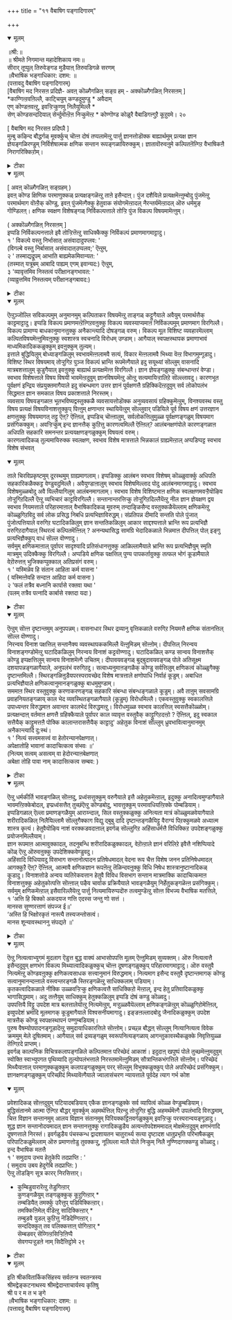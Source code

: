 +++
title = "११ वैबाषिग पङ्गादिगारम्"

+++


<details open><summary>मूलम्</summary>

॥श्री:॥  
॥ श्रीमते निगमान्त महादेशिकाय नमः॥  
सीरार् तूप्पुल् तिरुवेङ्गड मुडैयाऩ् तिरुवडिगळे सरणम्  
॥वैभाषिक भङ्गाधिकार: दशम: ॥  
 (पत्तावदु वैबाषिग पङ्गादिगारम्)  
[वैबाषिग मद निरसऩ प्रदिज्ञै- अवऩ् कॊळ्गैगळिऩ् सङ्ग्र हम् - अक्कॊळ्गैगळिऩ् निरसऩम् ]  
*काण्गिऩ्ऱवऩिल्लै, काट्चियुम् कण्डदुमुण्डु * अवैदाम्  
 एण् कॊण्डऩवऩ्ऱु, इवऱ्ऱिऱ्कुणमु निलैयुमिल्लै *  
 सेण् कॊण्डसन्ददियाल् सेर्न्दुमॊऩ्ऱॆऩ निऱ्कुमॆऩ्ऱ * कोण्गॊण्ड कोळुरै वैबाडिगऩ्गुऱै कूऱुवमे। २०  
  
[ वैबाषिग मद निरसऩ प्रदिष्ञै ]  
मुऩ्बु कऴिन्द बौद्धर्गळ् मूवर्क्कुच् चॊऩ्ऩ दोषं तप्पलामॆऩ्ऱु पार्त्तु ज्ञानत्तोडॊक्क बाह्यार्थमुम् प्रत्यक्ष ज्ञान ज्ञेयङ्गळिरण्डुम् निर्विशेषात्मक क्षणिक सन्तान रूपङ्गळायिरुक्कुम्। ज्ञातावॊरुवऩुमे कल्पितऩॆऩ्गिऱ वैभाषिकऩै निरागरिक्किऱोम्।
</details>



<details><summary>टीका</summary>

* (प-रै) काण्गिऩ्ऱवऩ् - अऱिगिऱवऩ्, इल्लै, काट्चियुम् - ज्ञाऩमुम्, कण्डदुम् - पार्क्कप्पट्टदुम्, उण्डु अवैदाऩ् -अन्द ज्ञाऩ ज्ञेयङ्गळुम्, एण् कॊण्डऩ- अऩ्ऱु ऎण्णिक्कै उडैयवै कळऩ्ऱु। इवऱ्ऱिल्, कुणमुम् निलैयिलै- नीडित्तिरुप्पदुम्, इल्लै, सेण् कॊण्ड - नीडित्तिरुक्कैयै उडैय, सन्ददियार् -सन्ददियाल्, सेर्न्दु - ऒऩ्ऱु सेर्त्तु, ऒऩ्ऱु ऎऩ - क्षणङ्गळ् तोऱुम् अवै वॆव्वेऱाय् इरुन्दबोदिलुम्, ऒऩ्ऱु ऎऩ्ऱु सॊल्लुम्बडि, निऱ्कु मॆऩ्ऱ कोण् कॊण्ड- कोणलैक् कॊण्ड, कोळ् उरै-क्रूरमाऩ वार्त्तैगळैयुडैयवऩाऩ, वैबाडिगऩ् - वैबाषिग ऩुडैय, कुऱै - कुऱ्ऱङ्गळै, कूऱुवमे। (इन्द अदिगारत्तिल्) निरूबिप्पोम्। २०
</details>



<details open><summary>मूलम्</summary>

[ अवऩ् कॊळ्गैगळिऩ् सङ्ग्रहम् )  
इवऩ् कॊण्ड क्षिणिक परमाणुक्कळ् प्रत्यक्षङ्गळॆऩ्ऱु ताऩे इसैन्दाऩ्। पुंज दशैयिले प्रत्यक्षमॆऩ्ऩुम्बोदु पुंजमॆऩ्ऱु परमार्थमाग वॊऩ्ऱैक् कॊण्डु, इवऩ् पुंजमॆऩ्गैक्कु हेतुवाक संयोगमॆऩ्ऱादल् नैरन्तर्यमॆऩ्ऱादल् ऒरु धर्ममुङ् गॊण्डिलऩ्। क्षणिक स्वक्षण विशेषङ्गळ् निर्विकल्पत्ताले तोऱ्ऱि पुंज विकल्प विषयमामॆऩ्ऩुम्।  
  
( अक्कॊळ्गैगळिऩ् निरसऩम् ]   
इप्पडि निर्विकल्पनत्ताले इवै तोऱ्ऱित्तॆऩ्ऱु साधिक्कैक्कु निर्विकल्पं प्रमाणमागमाट्टादु।  
१ ' विकल्पे वस्तु निर्भासात् असंवादादुपप्लव: '  
(विगल्बे वस्तु निर्बासात् असंवादात्उप्पलव;' ऎऩ्ऱुम्,  
२ ' तस्माद्यद्रूपम् आभाति बाह्यमेकमिवान्यत: '  
(तस्मात् यत्रूबम् आबादि पाह्यम् एगम् इवान्यद:) ऎऩ्ऱुम्,  
३ 'व्यावृत्तमिव निस्तत्वं परीक्षानङ्गभावत: '  
 (व्याव्रुत्तमिव निस्तत्वम् परीक्षानङ्गबावद:)
</details>



<details><summary>टीका</summary>

१। सविगल्बग ज्ञाऩत्तिल् वस्तु तोऩ्ऱुगिऱबडियिऩालुम्, मऱ्ऱॊरु प्रमाणत्तै अऩुसन्दित्तिरामैयालुम् सन्देगमुण्डु।
२। अन्द सविगल्बग ज्ञाऩत्तिऩाल् वॆळियिलिरुक्कुम् वस्तु ऒऩ्ऱैप् पोलवुम्, मऱ्ऱॊरु वस्तुविल् इरुन्दु वेऱुबट्टवै पोलुम् ऎन्द आगारत्तै उडैयदागवुम् तोऩ्ऱुगिऱदो।
३। विसारिप्पदऱ्कु अनुमाऩम् इल्लामैयिऩाल्, उण्मैयै उडैयदल्ल।
</details>



<details open><summary>मूलम्</summary>

ऎऩ्ऱुञ्जॊल्लि सविकल्पमुम् अनुमानमुम् कल्पिताकर विषयमॆऩ्ऱु ताङ्गळ् कट्टुगैयाले अवैयुम् परमार्थत्तैक् काट्टमाट्टादु। इप्पडि विकल्प प्रमाणमऩ्ऱॆऩ्गिऱवऩुक्कु विकल्प व्यवस्याप्यमाऩ निर्विकल्पमुम् प्रमाणमाग विरगिल्लै। विकल्प प्रामाण्य बाधकानुमानत्तुक्कु अनैकान्त्यादि दोषङ्गळ् वरुम्। विकल्प मूल विशिष्ट व्यवहारमॆल्लाम् कल्पितविषयमॆऩ्ऩुमिवऩुक्कु स्वशास्त्र स्वचनादि विरोधम् उण्डाम्। आगैयाल् स्वपक्षस्थापक प्रमाणाभावं माध्यमिकादिककळुक्कुम् इवऩुक्कुम् तुल्यम्।  
इत्ताले बुद्धियिलुम् बोध्याङ्गळिलुम् स्वभावमॆऩ्ऩलामवै सत्यं, विकार मॆऩ्ऩलामवै भिथ्या वॆऩ्ऱ विभागमुम्गूडादु। विशिष्ट स्थिर विषयमाय् तोऱ्ऱुगिऱ पुञ्ज विकल्पं भ्रान्ति रूपमॆऩ्गैयाले इदु सयूथ्यां सॊल्लुम् वासनादि मात्रबशत्तालुम् कूडुगैयाल् इवऩुक्कु बाह्यार्थ प्रत्यक्षमॆऩ्ऩ विरगिल्लै। ज्ञान ज्ञेयङ्गळुक्कु संबन्धान्तरं वेण्डा। स्वभाव विशेषत्ताले विषय विषयी भावमॆऩ्ऱदुवुम् ज्ञानविषयमॆऩ्ऱु ऒऩ्ऱु सत्यमायिऱ्ऱालिऱे सॊल्ल्लावदु। कारणभूत पूर्वक्षणं इन्द्रिय संप्रयुक्तमागैयाले इदु संबन्धमाग उत्तर ज्ञानं पूर्वक्षणत्तै ग्रहिक्किदॆऩ्ऱदुवुम् सर्व लोकोपलंभ सिद्धमाऩ ज्ञान समकाल विषय प्रकाशत्ताले निरस्तम्।  
व्यवसाय विषयङ्गळाऩ भूतभविष्यद्वस्तुक्कळै व्यवसायत्तोडॊक्क अनुव्यवसायं ग्रहिक्कुमॆऩ्ऱुम्, विनश्यवस्थ वस्तु विषय प्रत्यक्षं विषयविनाशत्तुक्कुप् पिऩ्ऩुम् क्षणान्तर स्थायियॆऩ्ऱुम् सॊल्लुवार् पडियिले पूर्व विषय क्षणं उत्तरज्ञान क्षणत्तुक्कु विषयमागत् तट्टु ऎऩ्? ऎऩ्ऩिल्, इप्पडिच् चॊऩ्ऩालुम्, सर्वलोकत्तिलुमुळ्ळ पूर्वक्षणङ्गळुम् विषयमाग प्रसंगिकक्कुम्। अवऱ्ऱिऱ्कुम् इन्द ज्ञानत्तैक् कुऱित्तु कारणत्वमिल्लै ऎऩ्ऩिल्? आलंबनक्षणंपोले कारणङ्गळाऩ अधिपति सहकारि समनन्तर प्रत्ययक्षणङ्गळुक्कुम् विषयत्वं वरुम्।  
कारणत्वादिकळ् तुल्यमायिरुक्क स्वलक्षण, स्वभाव विशेष मात्रत्ताले भिन्नकालं ग्राह्यमॆऩ्ऱाल् अप्पडिप्पट्ट स्वभाव विशेष संभवत्
</details>



<details open><summary>मूलम्</summary>

ताले चिरविप्रकृष्टमुम् दूरस्थमुम् ग्राह्यमागलाम्। इप्पडिक्कु आलंबन स्वभाव विशेषम् कॊळ्ळुवार्क्कु अधिपति सहकारिकळैक्कट्ट वेण्डुवदुमिल्लै। अवैयुण्डाऩालुम् स्वभाव विशेषमिल्लाद पोदु आलंबनमागमाट्टादु। स्वभाव विशेषमुळ्ळबोदु अवै यिल्लैयागिलुम् आलंबनमागलाम्। स्वभाव विशेष विशिष्टमाऩ क्षणिक स्वलक्षणमवऱ्ऱैयॊऴिय तोऱ्ऱुगिऱदिल्लै ऎऩ्ऱु व्यभिचारं काट्टविरगिल्लै। सन्तानान्तरत्तिऱ्कु तोऱ्ऱुगिऱदिल्लैयॆऩ्ऱु नील ज्ञान ज्ञेयक्षण द्वय स्वभाव नियमत्ताले परिहारमाऩाल् वैभाषिकादिकळ् मूवरुम् तन्दाङ्ळिसैन्द वस्तुक्कळैयॆल्लाम् क्षणिकमॆऩ्ऱु कॊळ्ळुगिऱविदु सर्व लोक प्रसिद्ध निबधि प्रत्यभिज्ञाविरुद्धम्। संप्रतिपन्न दीमादि सन्तति पोले पुंजात् पुंजोत्पत्तियाले वरुगिऱ घटादिकळिलुम् ज्ञान सन्ततिकळिलुम् आकार साद्दश्यत्ताले भ्रान्ति रूप प्रत्यभिज्ञै वरुगिऱदागैयाल् स्थिरत्वं कल्पितमॆऩ्ऩिल् ? अनन्यथासिद्ध सामग्रि भेदादिकळाले भिन्नमाऩ दीपत्तिल् पोल् इङ्गु प्रत्यभिज्ञैक्कुप् वाधं सॊल्ल वॊण्णादु।  
सर्वमुम् क्षणिकमाऩाल् पूर्वापर सादृश्यादि प्रतिसंधानत्तुक्कु आळिल्लामैयाले भ्रान्ति रूप प्रत्यभिज्ञैयुम् स्मृति मात्रमुम् उदिक्कैक्कु विरगिल्लै। अप्पडिये क्षणिक पक्षत्तिल् पुण्य पापकर्तावुक्कु तत्फल भोगं कूडामैयाले वेऱॊरुत्तऩ् भुजिक्कप्पुक्काल् अतिप्रसंगं वरुम्।  
१ ' यस्मिन्नेव हि संतान आहिता कर्म वासना '  
( यस्मिऩ्ऩेवहि सन्दाऩ आहिदा कर्म वासना )  
२ 'फलं तत्रैव बध्नानि कार्पासे रक्तवा यथा '  
 (पलम् तत्रैव पत्नादि कार्बासे रक्तदा यदा )
</details>



<details><summary>टीका</summary>

१ १२९-म् पक्कम् पार्क्क।
 २ १२९-म् पक्कम् पार्क्क।
</details>



<details open><summary>मूलम्</summary>

ऎऩ्ऱुम् सॊऩ्ऩ दृष्टान्तमुम् अनुपपन्नम्। वासनाधार स्थिर द्रव्यानु वृत्तिकळाले वरुगिऱ नियमत्तै क्षणिक संतानत्तिल् सॊल्ल वॊण्णादु।  
निरन्वय विनाश पक्षत्तिल् सन्तानैक्य व्यवस्थापककमिल्लै यॆऩ्ऩुमिडम् सॊऩ्ऩोम्। दीपत्तिल् निरन्वय विनाशङ्गण्डोमॆऩ्ऱु घटादिकळिलुम् निरन्वय विनाशं कट्टवॊण्णादु। घटादिकळिल् कण्ड सान्वय विनाशत्तैक् कॊण्डु इप्पक्षत्तिलुम् सान्वय विनाशमॆऩ्गै उचितम्। दीपावयवङ्गळ् बुद्बुदावयवङ्गळ् पोले अतिसूक्ष्म दशयापन्नङ्गळागैयाले, अनुपलंभं वरुगिऱदु। सत्वाध्यनुमाऩङ्गळैक् कॊण्डु सर्वत्तिलुम् क्षणिकत्वं कॊळ्ळुगैक्कु दृष्टान्तमिल्लै। स्थिरङ्गळिऩुडैयपरस्परावच्छेद विशेष मात्रत्ताले क्षणोपाधि निर्वाहं कूडुम्। अबाधित प्रत्यभिज्ञैयाले क्षणिकत्वानुमानङ्गळुक्कु बाधमुमुण्डाम्।  
सममाऩ स्थिर वस्तुवुक्कु करणाकरणङ्गळ् सहकारि संबन्धा संबन्धङ्गळाले कूडुम्। अवै ताऩुम् सवसामग्रि प्रवाहनियतङ्गळाय् काल भेद व्यवस्थितङ्गळागैयाले (कूडुम्) विरोधमिल्लै। एकवस्तुवुक्कु स्वकालत्तिले उपाध्यन्तर विरुद्धमाऩ अवान्तर कालभेदं विरुद्धमऩ्ऱु। विरोधमुळ्ळ स्वभाव कालत्तिल् स्वसत्तैकॊळ्ळोम्।प्रत्यक्षन्दाऩ् वर्तमाऩ क्षणत्तै ग्रहिक्कैयाले पूर्वापर काल व्यावृत्त वस्तुवैक् काट्टुगिऱदऩ्ऱो ? ऎऩ्ऩिल्, इदु स्वकाल सत्तैयैक् काट्टुमत्तऩै पोक्कि कालान्तरासत्तैयैक् काट्टादु' अहेतुक विनाशं सॊल्लुम् ध्रुवभावित्वानुमानमुम् अनैकान्त्यादि दु:स्थं।   
१ ' नित्यं सत्त्वमसत्त्वं वा हेतोरन्यानपेक्षणात्।  
 अपेक्षातोहि भावानां कादाचित्कत्व संभवः ॥‘  
 (नित्यम् सत्वम् असत्वम् वा हेदोरन्याऩबेक्षणात्  
 अबेक्षा तोहि पावा नाम् कादासित्कत्व सम्बव: )
</details>



<details><summary>टीका</summary>

१। कारणत्तैयुम् अबेक्षिक्कामल् इरुप्पदिऩाल् ऎप्पोदुम् सत्तायिरुक्कैयावदु, वेऱु ऒरु कारणत्तै अबेक्षित्तालऩ्ऱो वस्तुक्कळुक्कु सिलगालम् इरुक्कै सम्बविक्कुम्
</details>



<details open><summary>मूलम्</summary>

ऎऩ्ऱु धर्मकीर्ति भावङ्गळिल् सॊऩ्ऩदु, प्रध्वंसत्तुक्कुम् वरुगैयाले इत्तै अहेतुकमॆऩ्ऱाल्, इदुक्कु अनादित्वमुण्डागैयाले भावमऩ्ऱिक्केबोदल्, इप्प्रध्वंसत्तैत् तुच्छंऎऩ्ऱु कॊण्डबोदु, भावत्तुक्कुम् परमावधियऩ्ऱिक्के पोम्बडियाम्। इप्पडिगळाल् ऎल्ला प्रमाणङ्गळैयुम् आराय्न्दाल्, सिल वस्तुक्कळुक्कु अनित्यता मात्रं कॊळ्ळुमळवेयागैयाले शरीरादिकळिल् निलैयिल्लामै सॊल्लुगैक्काग विद्यु द्बुबु दादि दृष्टान्तङ्गळैयिट्टु वैराग्यं पिऱक्कुमळवे अध्यात्म शास्त्र कृत्यं। हेतुवैयॊऴिय नाशं वरक्कडवदाऩाल् इवर्गळ् सॊल्लुगिऱ अहिंसाधर्मत्तै विधिक्किऱ उपदेशङ्गळुक्कु प्रयोजनमिल्लैयाम्।  
ज्ञान रूपमाऩ आत्मावुक्कादल्, तदनुबन्धि शरीरादिकळुक्कादल्, वेऱॊऩ्ऱाले ज्ञानं वरिलिऱे इवैत्तै नशिप्पियादे कॊळ् ऎऩ्ऱु ऒरुवऩुक्कु उपदेशिक्कवेण्डुवदु।  
अहिंसादि विधियावदु विसभाग सन्तानोत्पादन प्रतिषेधमादल् वेदना रूप चैत्त विशेष जनन प्रतिनिषेधमादल् आगक्कुऱै ऎऩ्? ऎऩ्ऩिल्, आत्मावै क्षणिकज्ञान रूपऩॆऩ्ऱु तॆळिन्दवऩुक्कु विधि निषेध शास्त्रानुष्टानादिकळ् कूडादु। विनाशत्तोडे अन्वय व्यतिरेकवत्तान हेतुवै विविध विसभाग सन्तान मात्रमाक्कि कादाचित्कमाऩ विनाशत्तुक्कु अहेतुकोत्पत्ति सॊऩ्ऩाल् पऴैय चार्वाक प्रक्रियैयाले भावङ्गळैयुम् निर्हेतुकङ्गळॆऩ्ऩ प्रसंगिक्कुम्। सर्वमुम् क्षणिकमॆऩ्ऱाल् इसैवारिल्लैयॆऩ्ऱु पार्त्तु नित्यमायिरुप्पदॊरु तत्वमुण्डॆऩ्ऱु सॊऩ्ऩ विभज्य वैभाषिक मतत्तिले,   
१ ‘अत्ति हि बिक्को अकदयज णत्ति एदस्स जन्तु णो सत्तं ।  
मानस्स सुण्णरत्ताणं संपज्ज ई॥'   
‘अस्ति हि भिक्षोरकृतं नास्त्यै तस्यजन्तोसत्वं।   
मानस शून्यावस्थाननु संपद्यते ॥'
</details>



<details><summary>टीका</summary>

१। ओ! सिष्यऩे, नित्यमाऩ वस्तु इरुक्किऱदल्लवा, इन्द वस्तुविऱ्कु असत्तायिरुक्कै इल्लै, मऩदु इल्लाद अवस्तै, ज्ञाऩम् इल्लाद अवस्तै युक्तमागादल्लवा। (वैबाषिग कारिगै)
</details>



<details open><summary>मूलम्</summary>

ऎऩ्ऱु नित्यत्वाभ्युगमं मुदलाग ऎडुत्त बुद्ध वाक्यं आभासोपपत्ति मूलम् ऎऩ्ऩुमिडम् सुव्यक्तम्। ऒरु नित्यत्वत्तै इसैन्ददुवुम् क्षणभंग विकल्प मिथ्यात्वादिकळुक्कुच् चॊऩ्ऩ दूषणङ्गळुक्कुप् परिहारमागमाट्टादु। ऒरु वस्तुवै नित्यमॆऩ्ऱु कॊण्डवऩुक्कु क्षणिकत्वसाधक सत्त्वानुमानं विरुद्धमाम्। नित्यमाग इसैन्द वस्तुवै दृष्टान्तमागक् कॊण्डु सत्वानुमानन्दऩ्ऩाले वस्त्वन्तरङ्गळै स्तिरङ्गळॆऩ्ऱु साधिक्कलाम् पडियाम्।  
कृतकत्वादिकळाले नीक्कि उळ्ळवऱ्ऱिऱ्कु क्षणिकत्वत्तै साधिक्किऱो मॆऩ्ऱाल्, इन्द हेतु प्रतिवादिकळुक्कु भागासिद्धमाम्। अदु तऩ्ऩैयुम् साधिक्कुम् हेतुक्कळिलुम् इप्पडि दोषं कण्डु कॊळ्वदु।  
उपपत्तियै विट्टु उपदेश मात्र बलत्तालेयॊऩ्ऱु नित्यमॆऩ्ऱुम्, मऱ्ऱुळ्ळवैयॆल्लाम् क्षणिकङ्गळॆऩ्ऱुम् कॊळ्ळुगिऱोमॆऩ्ऩिल्, इव्वुपदेशं भ्रमादि मूलमागक् कूडुमागैयाले विश्वसनीयमागादु। इङ्ङऩल्लादबोदु जैनादिकळुक्कुम् उपदेश मात्रत्तैक् कॊण्डु स्वपक्षस्थापनं पण्णुम्बडियाम्।  
पुरुष वैषम्योपपादनङ्गूडादॆऩ्ऱु समुदायाधिकारत्तिले सॊऩ्ऩोम्। प्रच्छ्न्न बौद्धऩ् सॊल्लुम् नित्यानित्यत्व विवेक क्रममुम् मेले दूषितमाम्। आगैयाल् सर्व द्रव्यङ्गळुम् स्वरूपनित्यङ्गळाय् आगन्तुकावस्थैकळुक्के निवृत्तियुळ्ळ तॆऩ्गिऱदे प्राप्तम्।  
इवर्गळ् काल्पनिक विचित्रकलापङ्गळिले कल्पितमाऩ परिच्छेदं आकाशं। इदुदाऩ् खपुष्पं पोले तुच्छमॆऩ्ऩुमदुवुम् स्वोक्ति स्वाभ्युपगत पृथिव्यादि तुल्योपलंभत्ताले निरस्तमामॆऩ्ऩुमिडम् सौत्रान्तिकभंगत्तिले सॊऩ्ऩोम्। परिच्छेदं मिथ्यैयाऩाल् परमाणुक्कळुक्कुम् कलापङ्गळुक्कुम् परर् सॊल्लुम् विभुक्कळुक्कुप् पोले अपरिच्छेदं प्रसंगिक्कुम्। ज्ञानक्षणङ्गळुक्कुम् परिच्छीदं मिथ्यावॆऩ्गैयाले ज्वालासंचरण न्यायत्ताले पूर्वदेह त्याग गर्भ कोश
</details>



<details open><summary>मूलम्</summary>

प्रवेशादिकळ् सॊऩ्ऩदुवुम् घटियादबडियाय् एकैक ज्ञानङ्गळुक्के सर्व व्यापित्वं कॊळ्ळ वेण्डुम्बडियाम्। बुद्धिसंतानमे आत्मा ऎऩ्गिऱ बौद्धर् मूवर्क्कुम् अहमर्थत्तिल् पिऱन्दु तोऱ्ऱुगिऱ बुद्धि अहमर्थमॆऩ्गै उपलंभादि विरुद्धमाम्, चित्त विज्ञान सन्तानमुम् आलय विज्ञान संतानमुम् पिरियक्कट्टिऩवर्गळुक्कुम् इवऱ्ऱिऱ्कु परस्परान्वयङ्गूडादु। शुद्ध ज्ञान सन्तानोदयमादल् ज्ञान सन्तानत्तुक्कु रागादिकळुडैय अत्यन्तोपदेशममादल् मोक्षमॆऩ्ऱदुवुम् क्षणभंगादि दूषणत्ताले निरस्तं। इवर्गळुडैय पंचस्कन्ध द्वादशायतन चातुरार्थ्य सत्या दृष्टादश धातुप्रभृति परिभाषैकळुम् परिपाटिकळुमॆल्लाम् ऒरु प्रमाणत्तोडु तुवक्कऱ्ऱु, नूलिल्ला मालै पोले निऱ्कुम् निलै नुण्णिदागक्कण्डु कॊळ्वदु। इन्द वैभाषिक मतत्तै  
१ ' समुदाय उभय हेतुकेपि तदप्राप्ति : '  
( समुदाय उबय हेदुगेबि तदप्राप्ति: )   
ऎऩ्ऱु तॊडङ्गि सूत्र कारर् निरसित्तार्।   
* कुम्बिडुवारारॆऩ्ऱु तेडुगिऩ्ऱार्  
कुणङ्गळैयुम् तङ्गळुक्कुक् कूऱुगिऩ्ऱार् *  
 तम्बडियैत् तमर्क्कु उरैत्तुप् पडिविक्किऩ्ऱार्।  
तमक्किऩिमेल् वीडॆऩ्ऱु सादिक्किऩ्ऱार् *  
 तम्बुडवै युडल् कुऱित्तु नॆडिदॆण्गिऩ्ऱार्।  
सन्ददिक्कुत् तव पलिक्कत्ताऩ् पोगिऩ्ऱार् *  
सॆम्बडवर् सॆय्गिऩ्ऱसिऱ्ऱिऩिप्पै  
 सेवगप्पऱ्ऱुडऩे नाम् सिदैत्तिट्टोमे २९
</details>



<details><summary>टीका</summary>

१। सारी।सूत् -२।२-१७ परमाणुक्कळैयुम्, प्रुदिव्यादि पूदङ्गळैयुम् कारणमाग उडैय कुम्बल्गळिलुम् समुदायत्तै उडैयदायिरुक्कै पॊरुन्दादु
* (प-रै) कुम्बिडुवारार् - नम्मै नमस्कारम् सॆय्वार्गळ् यार्, ऎऩ्ऱु, तेडुगिऩ्ऱार्- तेडिक्कॊण्डे इरुप्पवर्गळुम्, तङ्गळुक्कु - कुणङ्गळैयुम् - सान्दि मुदलिय कुणङ्गळैयुम्, कूऱुगिऩ्ऱार् - सॊल्लुगिऱार्गळ्। तम्बडियै- तम्मुडैय प्रगारत्तै, तमर्क्कु - तम्मैच्चेर्न्द सिष्यर्गळुक्कु, उरैत्तु- उबदेसित्तु, पडिविक्किऩ्ऱार् -पडियुम्बडि सॆय्गिऱार्गळ्। तमक्कु, इऩि मेल्- इदऱ्कु पिऱगु, वीडु - मोक्षम्, ऎऩ्ऱु - किडैक्कबोगिऱदु ऎऩ्ऱु, सादिक्किऩ्ऱार्- सादिक्किऱार्गळ्, तम्- तङ्गळुडैय, पुडवै - वस्तिरम्, उडल्, सरीरम् इवै कळै, कुऱित्तु, नॆडिदु - वॆगु कालम्, ऎण्गिऩ्ऱार्- योसिक्किऱार्गळ्। सन्ददिक्कु- ज्ञाऩसन्दाऩत्तिऱ्कु, तवम्- तबस्सु, पलिक्क - पलिप् पदऱ्काग, ताम्, पोगिऩ्ऱार्। (तबस्सुसॆय्य) पोगिऩ्ऱार्गळ्। सॆम्बडवर्- मीऩ्बिडिप्पवर्गळ् पोल, सॆय्गिऩ्ऱ- सॆय्गिऱ, सिऱ्ऱि ऩिप्पै- अल्ब रुसियै, सेवगप्पऱ्ऱुडऩे -सास्तिरप्रमाणङ्गळिऩ् अवलम्बत्तुडऩे, नाम्, सिदैत्तिट्टोम् - तूळ्गळागुम्बडि सॆय्दोम्
</details>



<details open><summary>मूलम्</summary>

इति श्रीकवितार्किकसिंहस्य सर्वतन्त्र स्वतन्त्रस्य  
श्रीमद्वेङ्कटनाथस्य श्रीमद्वेदान्ताचार्यस्य कृतिषु  
श्री प र म त भ ङ्गे  
॥वैभाषिक भङ्गाधिकार: दशम: ॥  
(पत्तावदु वैबाषिग पङ्गादिगारम्)
</details>

